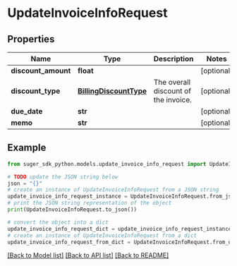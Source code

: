 # UpdateInvoiceInfoRequest


## Properties

Name | Type | Description | Notes
------------ | ------------- | ------------- | -------------
**discount_amount** | **float** |  | [optional] 
**discount_type** | [**BillingDiscountType**](BillingDiscountType.md) | The overall discount of the invoice. | [optional] 
**due_date** | **str** |  | [optional] 
**memo** | **str** |  | [optional] 

## Example

```python
from suger_sdk_python.models.update_invoice_info_request import UpdateInvoiceInfoRequest

# TODO update the JSON string below
json = "{}"
# create an instance of UpdateInvoiceInfoRequest from a JSON string
update_invoice_info_request_instance = UpdateInvoiceInfoRequest.from_json(json)
# print the JSON string representation of the object
print(UpdateInvoiceInfoRequest.to_json())

# convert the object into a dict
update_invoice_info_request_dict = update_invoice_info_request_instance.to_dict()
# create an instance of UpdateInvoiceInfoRequest from a dict
update_invoice_info_request_from_dict = UpdateInvoiceInfoRequest.from_dict(update_invoice_info_request_dict)
```
[[Back to Model list]](../README.md#documentation-for-models) [[Back to API list]](../README.md#documentation-for-api-endpoints) [[Back to README]](../README.md)


